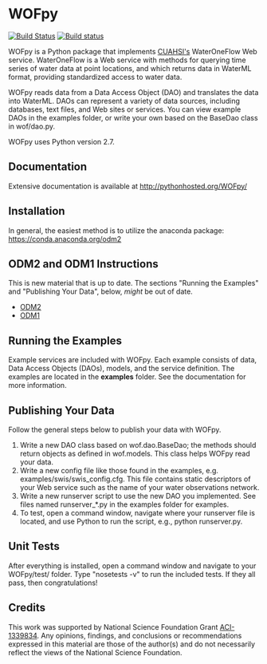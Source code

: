 # WOFpy

[![Build Status](https://travis-ci.org/ODM2/WOFpy.svg?branch=master)](https://travis-ci.org/ODM2/WOFpy) [![Build status](https://ci.appveyor.com/api/projects/status/piji7ib6wdjeoqku?svg=true)](https://ci.appveyor.com/project/ocefpaf/wofpy-4g2xh)

WOFpy is a Python package that implements [CUAHSI's](http://his.cuahsi.org) WaterOneFlow Web service.  WaterOneFlow is a Web service with methods for querying time series of water data at point locations, and which returns data in WaterML format, providing standardized access to water data.

WOFpy reads data from a Data Access Object (DAO) and translates the data into WaterML.  DAOs can represent a variety of data sources, including databases, text files, and Web sites or services.  You can view example DAOs in the examples folder, or write your own based on the BaseDao class in wof/dao.py.

WOFpy uses Python version 2.7.

Documentation
-------------

Extensive documentation is available at http://pythonhosted.org/WOFpy/

Installation
------------
In general, the easiest method is to utilize the anaconda package:
https://conda.anaconda.org/odm2



ODM2 and ODM1 Instructions
--------------------------
This is new material that is up to date. The sections "Running the Examples" and "Publishing Your Data", below, *might* be out of date.
- [ODM2](https://github.com/ODM2/WOFpy/blob/master/docs/Sphinx/ODM2Services.rst)
- [ODM1](https://github.com/ODM2/WOFpy/blob/master/docs/Sphinx/ODM1Services.rst)

Running the Examples
--------------------

Example services are included with WOFpy.  Each example consists of data, Data
Access Objects (DAOs), models, and the service definition.  The examples are
located in the **examples** folder.  See the documentation for more information.

Publishing Your Data
--------------------

Follow the general steps below to publish your data with WOFpy.

1. Write a new DAO class based on wof.dao.BaseDao; the methods should return objects as defined in wof.models.  This class helps WOFpy read your data.
2. Write a new config file like those found in the examples, e.g. examples/swis/swis_config.cfg. This file contains static descriptors of your Web service such as the name of your water observations network.
3. Write a new runserver script to use the new DAO you implemented.  See files named runserver_*.py in the examples folder for examples.
4. To test, open a command window, navigate where your runserver file is located, and use Python to run the script, e.g., python runserver.py.

Unit Tests
----------

After everything is installed, open a command window and navigate to your WOFpy/test/ folder.  Type "nosetests -v" to run the included tests.  If they all pass, then congratulations!

Credits
-------

This work was supported by National Science Foundation Grant [ACI-1339834](http://www.nsf.gov/awardsearch/showAward?AWD_ID=1339834). Any opinions, findings, and conclusions or recommendations expressed in this material are those of the author(s) and do not necessarily reflect the views of the National Science Foundation.

